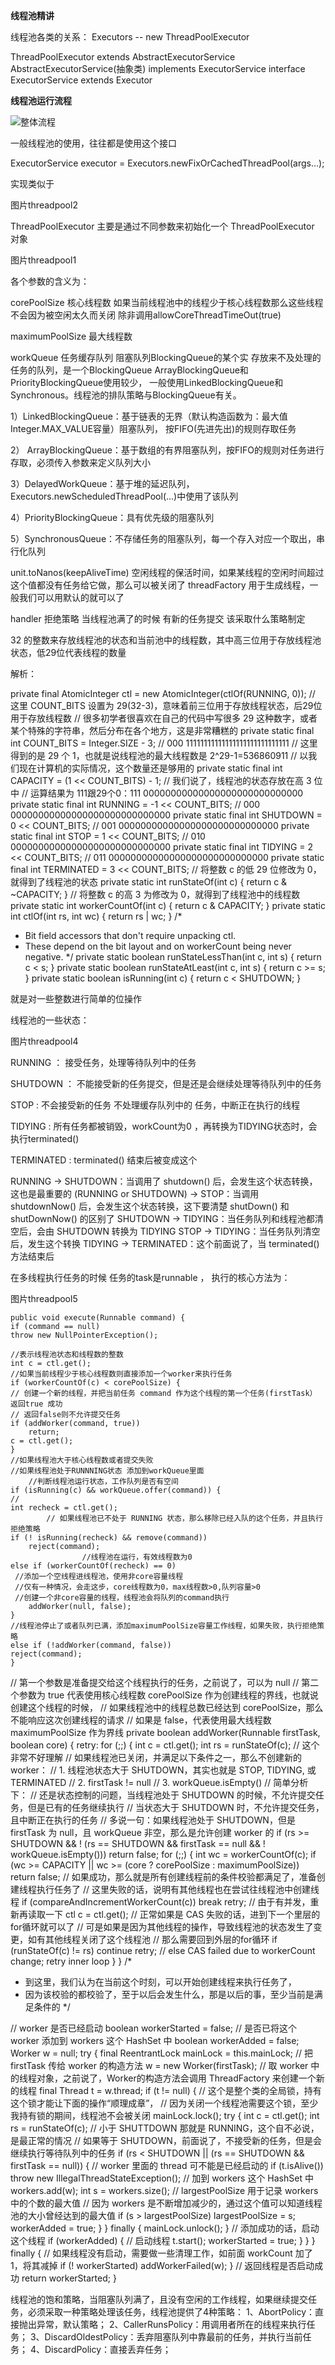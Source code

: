 
**线程池精讲**


线程池各类的关系：
Executors -- new ThreadPoolExecutor

ThreadPoolExecutor extends AbstractExecutorService 
AbstractExecutorService(抽象类) implements ExecutorService
interface ExecutorService extends Executor 



**线程池运行流程**

![整体流程](https://raw.githubusercontent.com/qiurunze123/imageall/master/theraddpool8.png)






一般线程池的使用，往往都是使用这个接口  

ExecutorService executor = Executors.newFixOrCachedThreadPool(args...);

实现类似于

图片threadpool2

ThreadPoolExecutor 主要是通过不同参数来初始化一个 ThreadPoolExecutor 对象


图片threadpool1


各个参数的含义为：

corePoolSize 核心线程数 如果当前线程池中的线程少于核心线程数那么这些线程不会因为被空闲太久而关闭 除非调用allowCoreThreadTimeOut(true)

maximumPoolSize 最大线程数

workQueue 任务缓存队列 阻塞队列BlockingQueue的某个实 存放来不及处理的任务的队列，是一个BlockingQueue
ArrayBlockingQueue和PriorityBlockingQueue使用较少，
一般使用LinkedBlockingQueue和Synchronous。线程池的排队策略与BlockingQueue有关。




1）LinkedBlockingQueue：基于链表的无界（默认构造函数为：最大值Integer.MAX_VALUE容量）阻塞队列，
按FIFO(先进先出)的规则存取任务

2）	ArrayBlockingQueue：基于数组的有界阻塞队列，按FIFO的规则对任务进行存取，必须传入参数来定义队列大小

3）DelayedWorkQueue：基于堆的延迟队列，Executors.newScheduledThreadPool(...)中使用了该队列

4）PriorityBlockingQueue：具有优先级的阻塞队列

5）SynchronousQueue：不存储任务的阻塞队列，每一个存入对应一个取出，串行化队列

unit.toNanos(keepAliveTime)  空闲线程的保活时间，如果某线程的空闲时间超过这个值都没有任务给它做，那么可以被关闭了
threadFactory 用于生成线程，一般我们可以用默认的就可以了

handler  拒绝策略 当线程池满了的时候 有新的任务提交 该采取什么策略制定


32 的整数来存放线程池的状态和当前池中的线程数，其中高三位用于存放线程池状态，低29位代表线程的数量


解析：


private final AtomicInteger ctl = new AtomicInteger(ctlOf(RUNNING, 0));
// 这里 COUNT_BITS 设置为 29(32-3)，意味着前三位用于存放线程状态，后29位用于存放线程数
// 很多初学者很喜欢在自己的代码中写很多 29 这种数字，或者某个特殊的字符串，然后分布在各个地方，这是非常糟糕的
private static final int COUNT_BITS = Integer.SIZE - 3;
// 000 11111111111111111111111111111
// 这里得到的是 29 个 1，也就是说线程池的最大线程数是 2^29-1=536860911
// 以我们现在计算机的实际情况，这个数量还是够用的
private static final int CAPACITY   = (1 << COUNT_BITS) - 1;
// 我们说了，线程池的状态存放在高 3 位中
// 运算结果为 111跟29个0：111 00000000000000000000000000000
private static final int RUNNING    = -1 << COUNT_BITS;
// 000 00000000000000000000000000000
private static final int SHUTDOWN   =  0 << COUNT_BITS;
// 001 00000000000000000000000000000
private static final int STOP       =  1 << COUNT_BITS;
// 010 00000000000000000000000000000
private static final int TIDYING    =  2 << COUNT_BITS;
// 011 00000000000000000000000000000
private static final int TERMINATED =  3 << COUNT_BITS;
// 将整数 c 的低 29 位修改为 0，就得到了线程池的状态
private static int runStateOf(int c)     { return c & ~CAPACITY; }
// 将整数 c 的高 3 为修改为 0，就得到了线程池中的线程数
private static int workerCountOf(int c)  { return c & CAPACITY; }
private static int ctlOf(int rs, int wc) { return rs | wc; }
/*
 * Bit field accessors that don't require unpacking ctl.
 * These depend on the bit layout and on workerCount being never negative.
 */
private static boolean runStateLessThan(int c, int s) {
    return c < s;
}
private static boolean runStateAtLeast(int c, int s) {
    return c >= s;
}
private static boolean isRunning(int c) {
    return c < SHUTDOWN;
}

就是对一些整数进行简单的位操作

线程池的一些状态：


 图片threadpool4
 
 RUNNING ： 接受任务，处理等待队列中的任务
 
 SHUTDOWN ： 不能接受新的任务提交，但是还是会继续处理等待队列中的任务
 
 STOP : 不会接受新的任务 不处理缓存队列中的 任务，中断正在执行的线程
 
 TIDYING : 所有任务都被销毁，workCount为0 ，再转换为TIDYING状态时，会执行terminated()
 
 TERMINATED : terminated() 结束后被变成这个
 
 
 
 RUNNING -> SHUTDOWN：当调用了 shutdown() 后，会发生这个状态转换，这也是最重要的
(RUNNING or SHUTDOWN) -> STOP：当调用 shutdownNow() 后，会发生这个状态转换，这下要清楚 shutDown() 和 shutDownNow() 的区别了
SHUTDOWN -> TIDYING：当任务队列和线程池都清空后，会由 SHUTDOWN 转换为 TIDYING
STOP -> TIDYING：当任务队列清空后，发生这个转换
TIDYING -> TERMINATED：这个前面说了，当 terminated() 方法结束后

在多线程执行任务的时候 任务的task是runnable ， 执行的核心方法为：


图片threadpool5



    public void execute(Runnable command) {
    if (command == null)
    throw new NullPointerException();
    
    //表示线程池状态和线程数的整数
    int c = ctl.get();
    //如果当前线程少于核心线程数则直接添加一个worker来执行任务
    if (workerCountOf(c) < corePoolSize) {
    // 创建一个新的线程，并把当前任务 command 作为这个线程的第一个任务(firstTask） 返回true 成功 
    // 返回false则不允许提交任务
    if (addWorker(command, true))
        return;
    c = ctl.get();
    }
    //如果线程池大于核心线程数或者提交失败 
    //如果线程池处于RUNNNING状态 添加到workQueue里面
        //判断线程池运行状态，工作队列是否有空间
    if (isRunning(c) && workQueue.offer(command)) {
    //
    int recheck = ctl.get();
            // 如果线程池已不处于 RUNNING 状态，那么移除已经入队的这个任务，并且执行拒绝策略
    if (! isRunning(recheck) && remove(command))
        reject(command);
                    //线程池在运行，有效线程数为0 
    else if (workerCountOf(recheck) == 0)
     //添加一个空线程进线程池，使用非core容量线程
     //仅有一种情况，会走这步，core线程数为0，max线程数>0,队列容量>0
     //创建一个非core容量的线程，线程池会将队列的command执行
        addWorker(null, false);
    }
    //线程池停止了或者队列已满，添加maximumPoolSize容量工作线程，如果失败，执行拒绝策略
    else if (!addWorker(command, false))
    reject(command);
    }






// 第一个参数是准备提交给这个线程执行的任务，之前说了，可以为 null
// 第二个参数为 true 代表使用核心线程数 corePoolSize 作为创建线程的界线，也就说创建这个线程的时候，
// 		如果线程池中的线程总数已经达到 corePoolSize，那么不能响应这次创建线程的请求
// 		如果是 false，代表使用最大线程数 maximumPoolSize 作为界线
private boolean addWorker(Runnable firstTask, boolean core) {
retry:
for (;;) {
int c = ctl.get();
int rs = runStateOf(c);
// 这个非常不好理解
// 如果线程池已关闭，并满足以下条件之一，那么不创建新的 worker：
// 1. 线程池状态大于 SHUTDOWN，其实也就是 STOP, TIDYING, 或 TERMINATED
// 2. firstTask != null
// 3. workQueue.isEmpty()
// 简单分析下：
// 还是状态控制的问题，当线程池处于 SHUTDOWN 的时候，不允许提交任务，但是已有的任务继续执行
// 当状态大于 SHUTDOWN 时，不允许提交任务，且中断正在执行的任务
// 多说一句：如果线程池处于 SHUTDOWN，但是 firstTask 为 null，且 workQueue 非空，那么是允许创建 worker 的
if (rs >= SHUTDOWN &&
    ! (rs == SHUTDOWN &&
       firstTask == null &&
       ! workQueue.isEmpty()))
    return false;
for (;;) {
    int wc = workerCountOf(c);
    if (wc >= CAPACITY ||
        wc >= (core ? corePoolSize : maximumPoolSize))
        return false;
    // 如果成功，那么就是所有创建线程前的条件校验都满足了，准备创建线程执行任务了
    // 这里失败的话，说明有其他线程也在尝试往线程池中创建线程
    if (compareAndIncrementWorkerCount(c))
        break retry;
    // 由于有并发，重新再读取一下 ctl
    c = ctl.get();
    // 正常如果是 CAS 失败的话，进到下一个里层的for循环就可以了
    // 可是如果是因为其他线程的操作，导致线程池的状态发生了变更，如有其他线程关闭了这个线程池
    // 那么需要回到外层的for循环
    if (runStateOf(c) != rs)
        continue retry;
    // else CAS failed due to workerCount change; retry inner loop
}
}
/* 
* 到这里，我们认为在当前这个时刻，可以开始创建线程来执行任务了，
* 因为该校验的都校验了，至于以后会发生什么，那是以后的事，至少当前是满足条件的
*/

// worker 是否已经启动
boolean workerStarted = false;
// 是否已将这个 worker 添加到 workers 这个 HashSet 中
boolean workerAdded = false;
Worker w = null;
try {
final ReentrantLock mainLock = this.mainLock;
// 把 firstTask 传给 worker 的构造方法
w = new Worker(firstTask);
// 取 worker 中的线程对象，之前说了，Worker的构造方法会调用 ThreadFactory 来创建一个新的线程
final Thread t = w.thread;
if (t != null) {
    // 这个是整个类的全局锁，持有这个锁才能让下面的操作“顺理成章”，
    // 因为关闭一个线程池需要这个锁，至少我持有锁的期间，线程池不会被关闭
    mainLock.lock();
    try {
        int c = ctl.get();
        int rs = runStateOf(c);
        // 小于 SHUTTDOWN 那就是 RUNNING，这个自不必说，是最正常的情况
        // 如果等于 SHUTDOWN，前面说了，不接受新的任务，但是会继续执行等待队列中的任务
        if (rs < SHUTDOWN ||
            (rs == SHUTDOWN && firstTask == null)) {
            // worker 里面的 thread 可不能是已经启动的
            if (t.isAlive())
                throw new IllegalThreadStateException();
            // 加到 workers 这个 HashSet 中
            workers.add(w);
            int s = workers.size();
            // largestPoolSize 用于记录 workers 中的个数的最大值
            // 因为 workers 是不断增加减少的，通过这个值可以知道线程池的大小曾经达到的最大值
            if (s > largestPoolSize)
                largestPoolSize = s;
            workerAdded = true;
        }
    } finally {
        mainLock.unlock();
    }
    // 添加成功的话，启动这个线程
    if (workerAdded) {
        // 启动线程
        t.start();
        workerStarted = true;
    }
}
} finally {
// 如果线程没有启动，需要做一些清理工作，如前面 workCount 加了 1，将其减掉
if (! workerStarted)
    addWorkerFailed(w);
}
// 返回线程是否启动成功
return workerStarted;
}



线程池的饱和策略，当阻塞队列满了，且没有空闲的工作线程，如果继续提交任务，必须采取一种策略处理该任务，线程池提供了4种策略：
1、AbortPolicy：直接抛出异常，默认策略；
2、CallerRunsPolicy：用调用者所在的线程来执行任务；
3、DiscardOldestPolicy：丢弃阻塞队列中靠最前的任务，并执行当前任务；
4、DiscardPolicy：直接丢弃任务；
